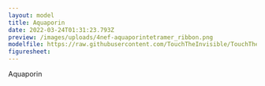 ```yaml
---
layout: model
title: Aquaporin
date: 2022-03-24T01:31:23.793Z
preview: /images/uploads/4nef-aquaporintetramer_ribbon.png
modelfile: https://raw.githubusercontent.com/TouchTheInvisible/TouchTheInvisible.github.io/master/assets/models/4NEF-Aquaporin/4NEF-AquaporinMonomer_Ribbon.dae
figuresheet: 
---
```

Aquaporin

